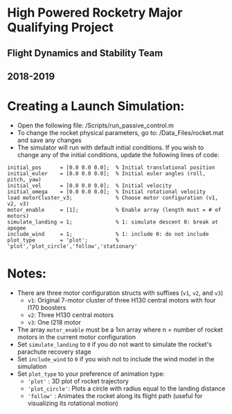 # High Powered Rocketry Major Qualifying Project
## Flight Dynamics and Stability Team
## 2018-2019

# Creating a Launch Simulation:
- Open the following file: /Scripts/run_passive_control.m
- To change the rocket physical parameters, go to: /Data_Files/rocket.mat and save any changes
- The simulator will run with default initial conditions. If you wish to change any of the initial conditions, update the following lines of code:
```
initial_pos      = [0.0 0.0 0.0];  % Initial translational position
initial_euler    = [0.0 0.0 0.0];  % Initial euler angles (roll, pitch, yaw)
initial_vel      = [0.0 0.0 0.0];  % Initial velocity
initial_omega    = [0.0 0.0 0.0];  % Initial rotational velocity
load motorCluster_v3;              % Choose motor configuration (v1, v2, v3)
motor_enable     = [1];            % Enable array (length must = # of motors)
simulate_landing = 1;              % 1: simulate descent 0: break at apogee
include_wind     = 1;              % 1: include 0: do not include
plot_type        = 'plot';         % 'plot','plot_circle','follow','stationary'
```

# Notes:
- There are three motor configuration structs with suffixes (```v1```, ```v2```, and ```v3```)
  - ```v1```: Original 7-motor cluster of three H130 central motors with four I170 boosters
  - ```v2```: Three H130 central motors
  - ```v3```: One I218 motor
- The array ```motor_enable``` must be a 1xn array where n = number of rocket motors in the current motor configuration
- Set ```simulate_landing``` to ```0``` if you do not want to simulate the rocket's parachute recovery stage
- Set ```include_wind``` to ```0``` if you wish not to include the wind model in the simulation
- Set ```plot_type``` to your preference of animation type:
  - ```'plot'```       : 3D plot of rocket trajectory
  - ```'plot_circle'```: Plots a circle with radius equal to the landing distance
  - ```'follow'```     : Animates the rocket along its flight path (useful for visualizing its rotational motion)